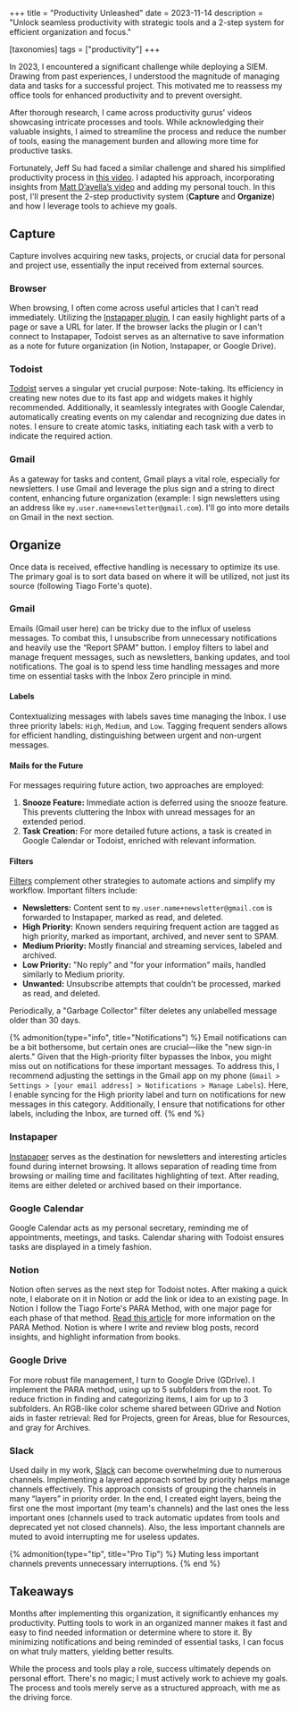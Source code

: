 +++
title = "Productivity Unleashed"
date  = 2023-11-14
description = "Unlock seamless productivity with strategic tools and a 2-step system for efficient organization and focus."

[taxonomies]
tags = ["productivity"]
+++


In 2023, I encountered a significant challenge while deploying a SIEM.  Drawing from past experiences, I understood the magnitude of managing data and tasks for a successful project.  This motivated me to reassess my office tools for enhanced productivity and to prevent oversight.

After thorough research, I came across productivity gurus' videos showcasing intricate processes and tools.  While acknowledging their valuable insights, I aimed to streamline the process and reduce the number of tools, easing the management burden and allowing more time for productive tasks.

Fortunately, Jeff Su had faced a similar challenge and shared his simplified productivity process in [this video](https://www.youtube.com/watch?v=7M6bIeVbCqA).  I adapted his approach, incorporating insights from [Matt D’avella’s video](https://www.youtube.com/watch?v=0_44XEVOwek) and adding my personal touch.  In this post, I'll present the 2-step productivity system (**Capture** and **Organize**) and how I leverage tools to achieve my goals.


## Capture
Capture involves acquiring new tasks, projects, or crucial data for personal and project use, essentially the input received from external sources.

### Browser
When browsing, I often come across useful articles that I can't read immediately.  Utilizing the [Instapaper plugin](https://chrome.google.com/webstore/detail/instapaper/ldjkgaaoikpmhmkelcgkgacicjfbofhh), I can easily highlight parts of a page or save a URL for later.  If the browser lacks the plugin or I can't connect to Instapaper, Todoist serves as an alternative to save information as a note for future organization (in Notion, Instapaper, or Google Drive).

### Todoist
[Todoist](https://todoist.com/) serves a singular yet crucial purpose: Note-taking.  Its efficiency in creating new notes due to its fast app and widgets makes it highly recommended.  Additionally, it seamlessly integrates with Google Calendar, automatically creating events on my calendar and recognizing due dates in notes.  I ensure to create atomic tasks, initiating each task with a verb to indicate the required action.

### Gmail
As a gateway for tasks and content, Gmail plays a vital role, especially for newsletters.  I use Gmail and leverage the plus sign and a string to direct content, enhancing future organization (example: I sign newsletters using an address like `my.user.name+newsletter@gmail.com`).  I'll go into more details on Gmail in the next section.


## Organize
Once data is received, effective handling is necessary to optimize its use.  The primary goal is to sort data based on where it will be utilized, not just its source (following Tiago Forte's quote).

### Gmail
Emails (Gmail user here) can be tricky due to the influx of useless messages.  To combat this, I unsubscribe from unnecessary notifications and heavily use the “Report SPAM” button.  I employ filters to label and manage frequent messages, such as newsletters, banking updates, and tool notifications.  The goal is to spend less time handling messages and more time on essential tasks with the Inbox Zero principle in mind.

#### Labels
Contextualizing messages with labels saves time managing the Inbox.  I use three priority labels: `High`, `Medium`, and `Low`.  Tagging frequent senders allows for efficient handling, distinguishing between urgent and non-urgent messages.

#### Mails for the Future
For messages requiring future action, two approaches are employed:

1.  **Snooze Feature:** Immediate action is deferred using the snooze feature.  This prevents cluttering the Inbox with unread messages for an extended period.
2.  **Task Creation:** For more detailed future actions, a task is created in Google Calendar or Todoist, enriched with relevant information.

#### Filters
[Filters](https://support.google.com/mail/answer/7190?hl=en) complement other strategies to automate actions and simplify my workflow.  Important filters include:

- **Newsletters:** Content sent to `my.user.name+newsletter@gmail.com` is forwarded to Instapaper, marked as read, and deleted.
- **High Priority:** Known senders requiring frequent action are tagged as high priority, marked as important, archived, and never sent to SPAM.
- **Medium Priority:** Mostly financial and streaming services, labeled and archived.
- **Low Priority:** "No reply" and "for your information" mails, handled similarly to Medium priority.
- **Unwanted:** Unsubscribe attempts that couldn’t be processed, marked as read, and deleted.

Periodically, a "Garbage Collector" filter deletes any unlabelled message older than 30 days.

{% admonition(type="info", title="Notifications") %}
Email notifications can be a bit bothersome, but certain ones are crucial—like the "new sign-in alerts."  Given that the High-priority filter bypasses the Inbox, you might miss out on notifications for these important messages.  To address this, I recommend adjusting the settings in the Gmail app on my phone (`Gmail > Settings > [your email address] > Notifications > Manage Labels`).  Here, I enable syncing for the High priority label and turn on notifications for new messages in this category.  Additionally, I ensure that notifications for other labels, including the Inbox, are turned off.
{% end %}

### Instapaper
[Instapaper](https://www.instapaper.com) serves as the destination for newsletters and interesting articles found during internet browsing.  It allows separation of reading time from browsing or mailing time and facilitates highlighting of text.  After reading, items are either deleted or archived based on their importance.

### Google Calendar
Google Calendar acts as my personal secretary, reminding me of appointments, meetings, and tasks.  Calendar sharing with Todoist ensures tasks are displayed in a timely fashion.

### Notion
Notion often serves as the next step for Todoist notes.  After making a quick note, I elaborate on it in Notion or add the link or idea to an existing page.  In Notion I follow the Tiago Forte's PARA Method, with one major page for each phase of that method.  [Read this article](https://fortelabs.com/blog/para/) for more information on the PARA Method.  Notion is where I write and review blog posts, record insights, and highlight information from books.

### Google Drive
For more robust file management, I turn to Google Drive (GDrive).  I implement the PARA method, using up to 5 subfolders from the root.  To reduce friction in finding and categorizing items, I aim for up to 3 subfolders.  An RGB-like color scheme shared between GDrive and Notion aids in faster retrieval: Red for Projects, green for Areas, blue for Resources, and gray for Archives.

### Slack
Used daily in my work, [Slack](https://slack.com/) can become overwhelming due to numerous channels.  Implementing a layered approach sorted by priority helps manage channels effectively. This approach consists of grouping the channels in many “layers” in priority order. In the end, I created eight layers, being the first one the most important (my team's channels) and the last ones the less important ones (channels used to track automatic updates from tools and deprecated yet not closed channels).  Also, the less important channels are muted to avoid interrupting me for useless updates.

{% admonition(type="tip", title="Pro Tip") %}
Muting less important channels prevents unnecessary interruptions.
{% end %}


## Takeaways
Months after implementing this organization, it significantly enhances my productivity.  Putting tools to work in an organized manner makes it fast and easy to find needed information or determine where to store it.  By minimizing notifications and being reminded of essential tasks, I can focus on what truly matters, yielding better results.

While the process and tools play a role, success ultimately depends on personal effort.  There's no magic; I must actively work to achieve my goals.  The process and tools merely serve as a structured approach, with me as the driving force.
